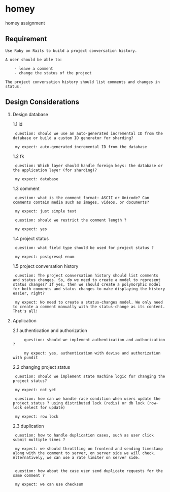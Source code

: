 # homey
homey assignment

## Requirement

    Use Ruby on Rails to build a project conversation history.

    A user should be able to:

        - leave a comment
        - change the status of the project

    The project conversation history should list comments and changes in status.


## Design Considerations

1. Design database

    1.1 id

        question: should we use an auto-generated incremental ID from the database or build a custom ID generator for sharding?

        my expect: auto-generated incremental ID from the database

    1.2 fk

        question: Which layer should handle foreign keys: the database or the application layer (for sharding)?

        my expect: database

    1.3 comment

        question: what is the comment format: ASCII or Unicode? Can comments contain media such as images, videos, or documents?

        my expect: just simple text

        question: should we restrict the comment length ?

        my expect: yes

    1.4 project status

        question: what field type should be used for project status ?

        my expect: postgresql enum

    1.5 project conversation history

        question: The project conversation history should list comments and status changes. So, do we need to create a model to represent status changes? If yes, then we should create a polymorphic model for both comments and status changes to make displaying the history easier, right?

        my expect: No need to create a status-changes model. We only need to create a comment manually with the status-change as its content. That's all!


2. Application

    2.1 authentication and authorization

            question: should we implement authentication and authorization ?

            my expect: yes, authentication with devise and authorization with pundit

    2.2 changing project status

        question: should we implement state machine logic for changing the project status?

        my expect: not yet

        question: how can we handle race condition when users update the project status ? using distributed lock (redis) or db lock (row-lock select for update)

        my expect: row lock


    2.3 duplication

        question: how to handle duplication cases, such as user click submit multiple times ?

        my expect: we should throttling on frontend and sending timestamp along with the comment to server, on server side we will check. Alternatively, we can use a rate limiter on server side.


        question: how about the case user send duplicate requests for the same comment ?

        my expect: we can use checksum